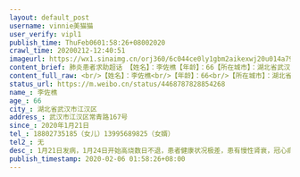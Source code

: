```yaml
---
layout: default_post
username: vinnie美猫猫
user_verify: vipl1
publish_time: ThuFeb0601:58:26+08002020
crawl_time: 20200212-12:40:51
imageurl: https://wx1.sinaimg.cn/orj360/6c044ce0ly1gbm2aikexwj20u014a79q.jpg,https://wx4.sinaimg.cn/orj360/6c044ce0ly1gbm2aidfo5j20u00lladw.jpg,https://wx2.sinaimg.cn/orj360/6c044ce0ly1gbm2aisn0fj20u0140qax.jpg
content_brief: 肺炎患者求助超话 【姓名】：李佐樵【年龄】：66【所在城市】：湖北省武汉市江汉区【所在小区、社区】：武汉市江汉区常青路167号【患病时间】：2020年1月21日【联系方式】：18802735185（女儿）13995689825（女婿）【其他紧急联系人】无 【病情描述】：1月21日发病，1月24日开始高烧数日 ...全文
content_full_raw: <br/>【姓名】：李佐樵<br/>【年龄】：66<br/>【所在城市】：湖北省武汉市江汉区<br/>【所在小区、社区】：武汉市江汉区常青路167号<br/>【患病时间】：2020年1月21日<br/>【联系方式】：18802735185（女儿）13995689825（女婿）<br/>【其他紧急联系人】无<br/> <br/>【病情描述】：1月21日发病，1月24日开始高烧数日不退，患者健康状况极差，患有慢性肾衰，冠心病，脑梗，高血压，类风湿等慢性疾病，长期服药，每年2～4次住院治疗。高烧、气喘、乏力、胃泛恶心，把老人折磨的苦不堪言，因无力排队，无力开车，每日由女婿带到医院打针输液(老人女婿1月24日发烧，两人搬出，已与家人隔离)，这期间多次向社区反映，向医院询问，均答复没有床位，直到2月4日核酸检测阳性确诊新型肺炎，且ct复查结果较之前显示肺部磨玻璃密度影范围更大，家人将确诊结果传给社区，盼能安排床位，救老人一命！<br/>当晚接到社区通知老人到指定地点等待专车接送，晚上到武汉市第十一医院住院，老人在夜风中等待了近2个小时，这期间家人多次催促社区，最后安排了一辆皮卡货车，让老人坐在车外翻斗里(我们都能理解，怕传染给司机)，到达医院后老人随即被强制隔离，老人从晚8点排队到近11点，等待医生看病，老人饿着肚子，无病床，无住宿安排，输液后让老人睡在医院过道的躺椅上！无法洗漱无人照顾！家属了解情况后，当晚多次向社区反馈，盼能有病床，或者至少安排老人住宿，但没能得到答复。次日中午1点，老人打电话给女儿，说没有饭吃，老人患有严重胃病，饿了就胃疼，更加重恶心感，因为胃部反酸，不能吃医院的小点心，只能吃主食，家人再次联系社区，直到1点半左右，午饭才送来。<br/>我的父亲，就这样在医院过道躺着，没有病房，没有病床，得不到医院系统的系统治疗，不知道能撑几天，我们也见不到他，这简直就是人间惨剧！盼能得到帮助，安排我的父亲能真的住上院！而不是现在这样！<adata-url="http://t.cn/R2WxQOQ"href="http://weibo.com/p/1001018008642010000000000"data-hide=""><spanclass='url-icon'><imgstyle='width:1rem;height:1rem'src='https://h5.sinaimg.cn/upload/2015/09/25/3/timeline_card_small_location_default.png'></span><spanclass="surl-text">武汉</span></a>
status_url: https://m.weibo.cn/status/4468787828854268
name_: 李佐樵
age_: 66
city_: 湖北省武汉市江汉区
address_: 武汉市江汉区常青路167号
since_: 2020年1月21日
tel_: 18802735185（女儿）13995689825（女婿）
tel2_: 无 
desc_: 1月21日发病，1月24日开始高烧数日不退，患者健康状况极差，患有慢性肾衰，冠心病，脑梗，高血压，类风湿等慢性疾病，长期服药，每年2～4次住院治疗。高烧、气喘、乏力、胃泛恶心，把老人折磨的苦不堪言，因无力排队，无力开车，每日由女婿带到医院打针输液(老人女婿1月24日发烧，两人搬出，已与家人隔离)，这期间多次向社区反映，向医院询问，均答复没有床位，直到2月4日核酸检测阳性确诊新型肺炎，且ct复查结果较之前显示肺部磨玻璃密度影范围更大，家人将确诊结果传给社区，盼能安排床位，救老人一命！当晚接到社区通知老人到指定地点等待专车接送，晚上到武汉市第十一医院住院，老人在夜风中等待了近2个小时，这期间家人多次催促社区，最后安排了一辆皮卡货车，让老人坐在车外翻斗里(我们都能理解，怕传染给司机)，到达医院后老人随即被强制隔离，老人从晚8点排队到近11点，等待医生看病，老人饿着肚子，无病床，无住宿安排，输液后让老人睡在医院过道的躺椅上！无法洗漱无人照顾！家属了解情况后，当晚多次向社区反馈，盼能有病床，或者至少安排老人住宿，但没能得到答复。次日中午1点，老人打电话给女儿，说没有饭吃，老人患有严重胃病，饿了就胃疼，更加重恶心感，因为胃部反酸，不能吃医院的小点心，只能吃主食，家人再次联系社区，直到1点半左右，午饭才送来。我的父亲，就这样在医院过道躺着，没有病房，没有病床，得不到医院系统的系统治疗，不知道能撑几天，我们也见不到他，这简直就是人间惨剧！盼能得到帮助，安排我的父亲能真的住上院！而不是现在这样！<adata-url="http//t.cn/R2WxQOQ"href="http//weibo.com/p/1001018008642010000000000"data-hide=""><spanclass='url-icon'><imgstyle='width1rem;height1rem'src='https//h5.sinaimg.cn/upload/2015/09/25/3/timeline_card_small_location_default.png'></span><spanclass="surl-text">武汉</span></a>
publish_timestamp: 2020-02-06 01:58:26+08:00
---
```

